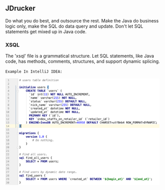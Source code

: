 ## JDrucker
Do what you do best, and outsource the rest. Make the Java do business logic only, make the SQL do data query and update. Don't let SQL statements get mixed up in Java code.

### XSQL
The 'xsql' file is a grammatical structure. Let SQL statements, like Java code, has methods, comments, structures, and support dynamic splicing.

`Example In IntelliJ IDEA:`

![](https://raw.githubusercontent.com/braisdom/JDrucker/master/JDrucker/images/1.png)<!-- .element height="75%" -->